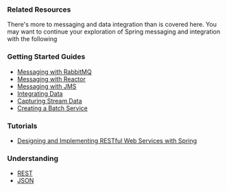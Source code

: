 ### Related Resources

There's more to messaging and data integration than is covered here. You may want to continue your exploration of Spring messaging and integration with the following

### Getting Started Guides

* [Messaging with RabbitMQ][gs-messaging-rabbitmq]
* [Messaging with Reactor][gs-messaging-reactor]
* [Messaging with JMS][gs-messaging-jms]
* [Integrating Data][gs-integration]
* [Capturing Stream Data][gs-capturing-stream-data]
* [Creating a Batch Service][gs-batch-processing]

[gs-messaging-rabbitmq]: /guides/gs/messaging-rabbitmq/
[gs-messaging-reactor]: /guides/gs/messaging-reactor/
[gs-messaging-jms]: /guides/gs/messaging-jms/
[gs-integration]: /guides/gs/integration/
[gs-capturing-stream-data]: /guides/gs/capturing-stream-data/
[gs-batch-processing]: /guides/gs/batch-processing/

### Tutorials

* [Designing and Implementing RESTful Web Services with Spring][tut-rest]

[tut-rest]: /guides/tutorials/rest

### Understanding

* [REST][u-rest]
* [JSON][u-json]

[u-rest]: /understanding/REST
[u-json]: /understanding/JSON
